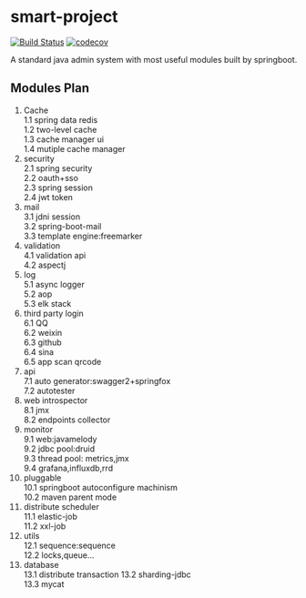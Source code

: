 # smart-project

[![Build Status](https://www.travis-ci.org/techzealot/smart-project.svg?branch=master)](https://www.travis-ci.org/techzealot/smart-project) 
[![codecov](https://codecov.io/gh/techzealot/smart-project/branch/master/graph/badge.svg)](https://codecov.io/gh/techzealot/smart-project)  

A standard java admin system with most useful modules built by springboot.   

## Modules Plan
1. Cache  
1.1 spring data redis   
1.2 two-level cache  
1.3 cache manager ui    
1.4 mutiple cache manager     
2. security  
2.1 spring security  
2.2 oauth+sso  
2.3 spring session  
2.4 jwt token  
3. mail  
3.1 jdni session  
3.2 spring-boot-mail  
3.3 template engine:freemarker  
4. validation  
4.1 validation api  
4.2 aspectj  
5. log  
5.1 async logger  
5.2 aop  
5.3 elk stack  
6. third party login  
6.1 QQ   
6.2 weixin    
6.3 github    
6.4 sina   
6.5 app scan qrcode    
7. api     
7.1 auto generator:swagger2+springfox    
7.2 autotester    
8. web introspector    
8.1 jmx  
8.2 endpoints collector  
9. monitor  
9.1 web:javamelody    
9.2 jdbc pool:druid    
9.3 thread pool: metrics,jmx    
9.4 grafana,influxdb,rrd    
10. pluggable  
10.1 springboot autoconfigure machinism  
10.2 maven parent mode  
11. distribute scheduler   
11.1 elastic-job   
11.2 xxl-job   
12. utils   
12.1 sequence:sequence   
12.2 locks,queue...    
13. database    
13.1 distribute transaction
13.2 sharding-jdbc   
13.3 mycat   



